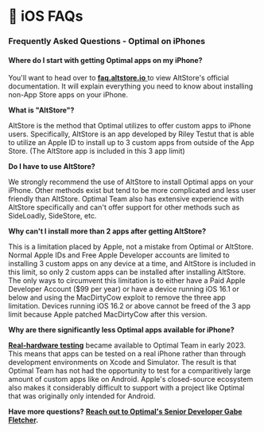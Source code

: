 # 🍏 iOS FAQs

### Frequently Asked Questions - Optimal on iPhones

#### Where do I start with getting Optimal apps on my iPhone?

You'll want to head over to [**faq.altstore.io** ](https://faq.altstore.io)to view AltStore's official documentation. It will explain everything you need to know about installing non-App Store apps on your iPhone.&#x20;

**What is "AltStore"?**

AltStore is the method that Optimal utilizes to offer custom apps to iPhone users. Specifically, AltStore is an app developed by Riley Testut that is able to utilize an Apple ID to install up to 3 custom apps from outside of the App Store. (The AltStore app is included in this 3 app limit)

**Do I have to use AltStore?**

We strongly recommend the use of AltStore to install Optimal apps on your iPhone. Other methods exist but tend to be more complicated and less user friendly than AltStore. Optimal Team also has extensive experience with AltStore specifically and can't offer support for other methods such as SideLoadly, SideStore, etc.&#x20;

**Why can't I install more than 2 apps after getting AltStore?**

This is a limitation placed by Apple, not a mistake from Optimal or AltStore. Normal Apple IDs and Free Apple Developer accounts are limited to installing 3 custom apps on any device at a time, and AltStore is included in this limit, so only 2 custom apps can be installed after installing AltStore. The only ways to circumvent this limitation is to either have a Paid Apple Developer Account ($99 per year) or have a device running iOS 16.1 or below and using the MacDirtyCow exploit to remove the three app limitation. Devices running iOS 16.2 or above cannot be freed of the 3 app limit because Apple patched MacDirtyCow after this version.

**Why are there significantly less Optimal apps available for iPhone?**

[**Real-hardware testing**](../documentation/optimal-on-readymag/real-hardware-testing.md) became available to Optimal Team in early 2023. This means that apps can be tested on a real iPhone rather than through development environments on Xcode and Simulator. The result is that Optimal Team has not had the opportunity to test for a comparitively large amount of custom apps like on Android. Apple's closed-source ecosystem also makes it considerably difficult to support with a project like Optimal that was originally only intended for Android.&#x20;

**Have more questions?** [**Reach out to Optimal's Senior Developer Gabe Fletcher**](https://dub.sh/gabe)**.**
